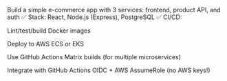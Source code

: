 Build a simple e-commerce app with 3 services: frontend, product API, and auth
✅ Stack: React, Node.js (Express), PostgreSQL
✅ CI/CD:

Lint/test/build Docker images

Deploy to AWS ECS or EKS

Use GitHub Actions Matrix builds (for multiple microservices)

Integrate with GitHub Actions OIDC + AWS AssumeRole (no AWS keys!)
